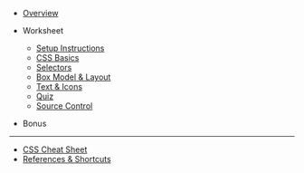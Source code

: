 - [Overview](/css/)

- Worksheet

  - [Setup Instructions](/css/setup/)
  - [CSS Basics](/css/1-css-basics/)
  - [Selectors](/css/2-selectors/)
  - [Box Model & Layout](/css/3-box-model-layout/)
  - [Text & Icons](/css/4-text-icons/)
  - [Quiz](/css/quiz.md)
  - [Source Control](https://kansascitywomenintechnology.github.io/cocktails-worksheets/#/source_control/)

- Bonus
  <!-- - [Media Queries](/css/homework/media-query.md) -->
  <!-- - [Homework](/css/homework/homework.md) -->

---

<!-- - [Answer Key](/css/answer-key.md) -->
- [CSS Cheat Sheet](/css/references/css_cheat_sheet.md)
- [References & Shortcuts](/css/references/)
